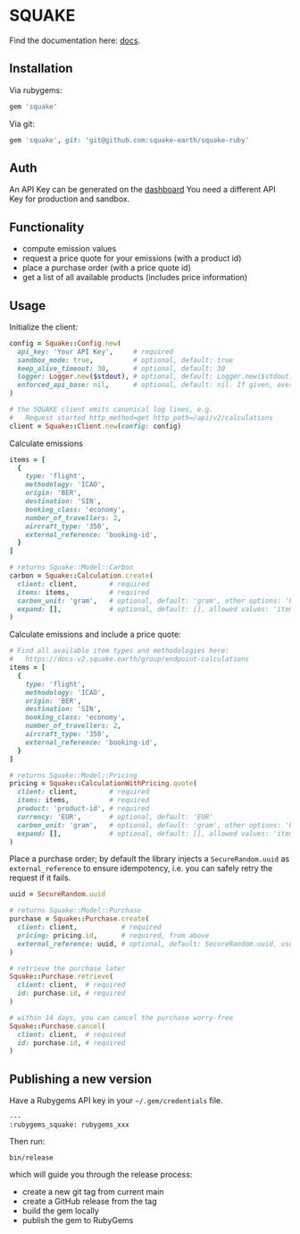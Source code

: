 # SQUAKE

Find the documentation here: [docs](https://docs.squake.earth/).

## Installation

Via rubygems:

```ruby
gem 'squake'
```

Via git:

```ruby
gem 'squake', git: 'git@github.com:squake-earth/squake-ruby'
```

## Auth

An API Key can be generated on the [dashboard](https://dashboard.squake.earth/.)
You need a different API Key for production and sandbox.

## Functionality

* compute emission values
* request a price quote for your emissions (with a product id)
* place a purchase order (with a price quote id)
* get a list of all available products (includes price information)

## Usage

Initialize the client:

```ruby
config = Squake::Config.new(
  api_key: 'Your API Key',     # required
  sandbox_mode: true,          # optional, default: true
  keep_alive_timeout: 30,      # optional, default: 30
  logger: Logger.new($stdout), # optional, default: Logger.new($stdout)
  enforced_api_base: nil,      # optional, default: nil. If given, overrides the API base URL.
)

# the SQUAKE client emits canonical log lines, e.g.
#   Request started http_method=get http_path=/api/v2/calculations
client = Squake::Client.new(config: config)
```

Calculate emissions

```ruby
items = [
  {
    type: 'flight',
    methodology: 'ICAO',
    origin: 'BER',
    destination: 'SIN',
    booking_class: 'economy',
    number_of_travellers: 2,
    aircraft_type: '350',
    external_reference: 'booking-id',
  }
]

# returns Squake::Model::Carbon
carbon = Squake::Calculation.create(
  client: client,        # required
  items: items,          # required
  carbon_unit: 'gram',   # optional, default: 'gram', other options: 'kilogram', 'tonne'
  expand: [],            # optional, default: [], allowed values: 'items' to enrich the response
)
```

Calculate emissions and include a price quote:

```ruby
# Find all available item types and methodologies here:
#   https://docs-v2.squake.earth/group/endpoint-calculations
items = [
  {
    type: 'flight',
    methodology: 'ICAO',
    origin: 'BER',
    destination: 'SIN',
    booking_class: 'economy',
    number_of_travellers: 2,
    aircraft_type: '350',
    external_reference: 'booking-id',
  }
]

# returns Squake::Model::Pricing
pricing = Squake::CalculationWithPricing.quote(
  client: client,        # required
  items: items,          # required
  product: 'product-id', # required
  currency: 'EUR',       # optional, default: 'EUR'
  carbon_unit: 'gram',   # optional, default: 'gram', other options: 'kilogram', 'tonne'
  expand: [],            # optional, default: [], allowed values: 'items', 'product', 'price' to enrich the response
)
```

Place a purchase order; by default the library injects a `SecureRandom.uuid` as `external_reference` to ensure idempotency, i.e. you can safely retry the request if it fails.

```ruby
uuid = SecureRandom.uuid

# returns Squake::Model::Purchase
purchase = Squake::Purchase.create(
  client: client,           # required
  pricing: pricing.id,      # required, from above
  external_reference: uuid, # optional, default: SecureRandom.uuid, used for idempotency, if given, MUST be unique
)

# retrieve the purchase later
Squake::Purchase.retrieve(
  client: client,  # required
  id: purchase.id, # required
)

# within 14 days, you can cancel the purchase worry-free
Squake::Purchase.cancel(
  client: client,  # required
  id: purchase.id, # required
)
```

## Publishing a new version

Have a Rubygems API key in your `~/.gem/credentials` file.

```shell
---
:rubygems_squake: rubygems_xxx
```

Then run:

```shell
bin/release
```

which will guide you through the release process:

* create a new git tag from current main
* create a GitHub release from the tag
* build the gem locally
* publish the gem to RubyGems

